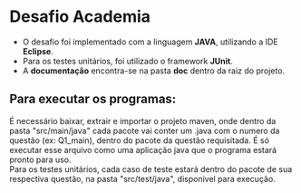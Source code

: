 # Desafio Academia

* O desafio foi implementado com a linguagem **JAVA**, utilizando a IDE **Eclipse**. 
* Para os testes unitários, foi utilizado o framework **JUnit**.
* A **documentação** encontra-se na pasta **doc** dentro da raiz do projeto.


## Para executar os programas:
É necessário baixar, extrair e importar o projeto maven, onde dentro da pasta "src/main/java" cada pacote vai conter um .java com o numero da questão (ex: Q1_main), dentro do pacote da questão requisitada. É só executar esse arquivo como uma aplicação java que o programa estará pronto para uso.  
Para os testes unitários, cada caso de teste estará dentro do pacote de sua respectiva questão, na pasta "src/test/java", disponivel para execução.

